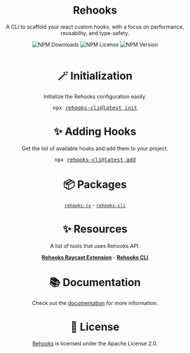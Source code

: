 <div align="center">
  <h1>Rehooks</h1>
  <p>A CLI to scaffold your react custom hooks, with a focus on performance, reusability, and type-safety.</p>
</div>

<div align="center">
<img alt="NPM Downloads" src="https://img.shields.io/npm/d18m/rehooks-cli?style=flat&color=blue">
<img alt="NPM License" src="https://img.shields.io/npm/l/rehooks-cli?style=flat&color=blue">
<img alt="NPM Version" src="https://img.shields.io/npm/v/rehooks-cli?style=flat&color=blue">

</div>

<br />

<h1 align="center">🪄 Initialization</h1>
<p align="center">
Initialize the Rehooks configuration easily.
</p>
<div align="center">
  <pre>npx <a href="https://www.npmjs.com/package/rehooks-cli">rehooks-cli@latest init</a></pre>
</div>

<div align="center">
<h1>✨ Adding Hooks</h1>
<p>Get the list of available hooks and add them to your project.</p>
<pre>npx <a href="https://www.npmjs.com/package/rehooks-cli">rehooks-cli@latest add</a></pre>
  </div>

<h1 align="center">📦 Packages</h1>
<p align="center"><a href="https://www.npmjs.com/package/rehooks-ts"><code>rehooks-ts</code></a> - <a href="https://www.npmjs.com/package/rehooks-cli"><code>rehooks-cli</code></a></p>

<div align="center">
<h1>✨ Resources</h1>
<p>A list of tools that uses Rehooks API.</p>
<p><b><a href="https://www.raycast.com/Pyr33x/rehooks">Rehooks Raycast Extension</a></b> -<b> <a href="https://npmjs.org/package/rehooks-cli">Rehooks CLI</a></b></p>
</div>

<h1 align="center">📚 Documentation</h1>
<p align="center">
Check out the <a href="https://rehooks.dev">documentation</a> for more information.
</p>

<h1 align="center">🧾 License</h1>

<p align="center">
<a href="https://www.npmjs.com/package/rehooks-ts">Rehooks</a> is licensed under the Apache License 2.0.
</p>
